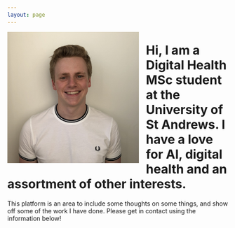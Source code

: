 ```yaml
---
layout: page
---
```


<img src="/assets/mugshot.jpeg" alt="Photo of Me"
 width="300" style="float: left;margin-right:1rem;" />

<h1> Hi, I am a Digital Health MSc student at the University of St Andrews. I have a love for AI, digital health and an assortment of other interests. </h1>

This platform is an area to include some thoughts on some things, and show off some of the work I have done. Please get in contact using the information below!

